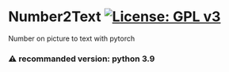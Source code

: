 # Number2Text      [![License: GPL v3](https://img.shields.io/badge/License-GPLv3-blue.svg)](https://www.gnu.org/licenses/gpl-3.0)

Number on picture to text with pytorch
<br>
### ⚠️ recommanded version: python 3.9
